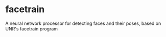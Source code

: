 facetrain
=========

A neural network processor for detecting faces and their poses, based on UNR's facetrain program
